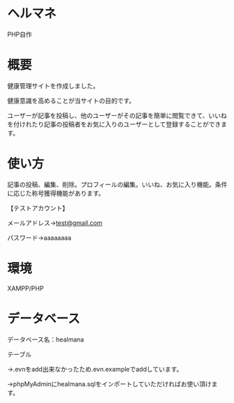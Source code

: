 # ヘルマネ
PHP自作

# 概要
健康管理サイトを作成しました。

健康意識を高めることが当サイトの目的です。

ユーザーが記事を投稿し、他のユーザーがその記事を簡単に閲覧できて、いいねを付けれたり記事の投稿者をお気に入りのユーザーとして登録することができます。

# 使い方
記事の投稿、編集、削除。プロフィールの編集。いいね、お気に入り機能。条件に応じた称号獲得機能があります。

【テストアカウント】

メールアドレス→test@gmail.com

パスワード→aaaaaaaa

# 環境
XAMPP/PHP

# データベース
データベース名：healmana

テーブル

→.evnをadd出来なかったため.evn.exampleでaddしています。

→phpMyAdminにhealmana.sqlをインポートしていただければお使い頂けます。
